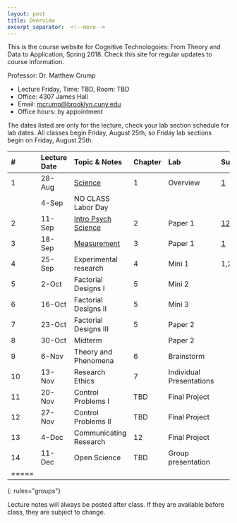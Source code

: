 ```yaml
---
layout: post
title: Overview
excerpt_separator:  <!--more-->
---
```


This is the course website for Cognitive Technologoies: From Theory and Data to Application, Spring 2018. Check this site for regular updates to course information.

Professor: Dr. Matthew Crump

- Lecture Friday, Time: TBD, Room: TBD
- Office: 4307 James Hall
- Email: mcrump@brooklyn.cuny.edu
- Office hours: by appointment

The dates listed are only for the lecture, check your lab section schedule for lab dates. All classes begin Friday, August 25th, so Friday lab sections begin on Friday, August 25th.

|#|	Lecture Date|	Topic & Notes|	Chapter| Lab| Supplemental |
|:--|:--|:--|:--|:-- |:--|
|1|	28-Aug|	[Science](https://github.com/CrumpLab/CrumpLab.github.io/raw/master/courses/experimentalFall2017/LectureNotes/Lecture1.pdf)|	1|Overview|[1](https://login.ez-proxy.brooklyn.cuny.edu/login?url=http://science.sciencemag.org/content/349/6251/aac4716)|
||4-Sep	|NO CLASS Labor Day	||||
|2|	11-Sep|	[Intro Psych Science](https://github.com/CrumpLab/CrumpLab.github.io/raw/master/courses/experimentalFall2017/LectureNotes/Lecture2.pdf)|	2|Paper 1|[1](https://login.ez-proxy.brooklyn.cuny.edu/login?url=http://journals.sagepub.com/doi/abs/10.1177/0956797611414726)[2](https://login.ez-proxy.brooklyn.cuny.edu/login?url=http://econtent.hogrefe.com/doi/full/10.1027/1864-9335/a000178)|
|3|	18-Sep|	[Measurement](https://github.com/CrumpLab/CrumpLab.github.io/raw/master/courses/experimentalFall2017/LectureNotes/Lecture2.pdf)	|3|Paper 1|[1](https://login.ez-proxy.brooklyn.cuny.edu/login?url=http://journals.sagepub.com/doi/abs/10.1177/0956797611414726)|
|4|	25-Sep|	Experimental research|	4|Mini 1|1,2|
|5|	2-Oct |	Factorial Designs I|	5|Mini 2||
|6|16-Oct	|Factorial Designs II|	5|Mini 3||
|7|23-Oct	|Factorial Designs III|	5|Paper 2||
|8|30-Oct	|Midterm| |Paper 2||
|9|6-Nov	|Theory and Phenomena|6|Brainstorm||
|10|13-Nov	|Research Ethics|7|Individual Presentations||
|11|20-Nov	|Control Problems I|TBD|Final Project||
|12|27-Nov	|Control Problems II|TBD|Final Project||
|13|4-Dec	|Communicating Research|12|Final Project||
|14|11-Dec	|Open Science| TBD |Group presentation||
|=====
{: rules="groups"}

Lecture notes will always be posted after class. If they are available before class, they are subject to change.
